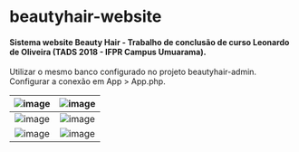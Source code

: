 # beautyhair-website

<h4>Sistema website Beauty Hair - Trabalho de conclusão de curso Leonardo de Oliveira (TADS 2018 - IFPR Campus Umuarama).</h4>
<p>Utilizar o mesmo banco configurado no projeto beautyhair-admin. Configurar a conexão em App > App.php.</p>


![image](https://user-images.githubusercontent.com/45499299/141652638-98b5a754-d534-45fa-bf66-d2281acfada4.png)            |  ![image](https://user-images.githubusercontent.com/45499299/141652643-68349ef2-6f9a-4425-a438-26796d237895.png)
:-------------------------:|:-------------------------:
![image](https://user-images.githubusercontent.com/45499299/141652652-6bf00100-c288-4c2b-b9bd-3d7f05ce54fc.png)  |  ![image](https://user-images.githubusercontent.com/45499299/141652662-1c58177e-b9e1-4775-8213-a83bf9f5c0f9.png)
![image](https://user-images.githubusercontent.com/45499299/141652665-d3cf058d-2f51-4d68-8edd-1dbfeb2d4fe9.png)  |  ![image](https://user-images.githubusercontent.com/45499299/141652854-3bdabce0-cd83-48ff-a608-2a2bf443b4dc.png)
